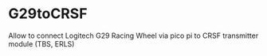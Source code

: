 # G29toCRSF
Allow to connect Logitech G29 Racing Wheel via pico pi to CRSF transmitter module (TBS, ERLS)

